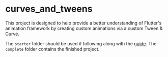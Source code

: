 # curves_and_tweens

This project is designed to help provide a better understanding of Flutter's animation framework by creating custom animations via a custom Tween & Curve.

The `starter` folder should be used if following along with the [guide](https://medium.com/). The `complete` folder contains the finished project.
